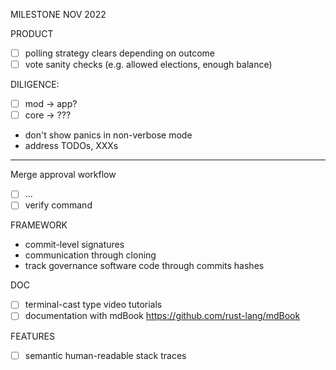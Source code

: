 MILESTONE NOV 2022

PRODUCT
- [ ] polling strategy clears depending on outcome
- [ ] vote sanity checks (e.g. allowed elections, enough balance)

DILIGENCE:
- [ ] mod -> app?
- [ ] core -> ???
- don't show panics in non-verbose mode
- address TODOs, XXXs

_______________________________________________________

Merge approval workflow
- [ ] ...
- [ ] verify command

FRAMEWORK
- commit-level signatures
- communication through cloning
- track governance software code through commits hashes

DOC
- [ ] terminal-cast type video tutorials
- [ ] documentation with mdBook https://github.com/rust-lang/mdBook

FEATURES
- [ ] semantic human-readable stack traces

